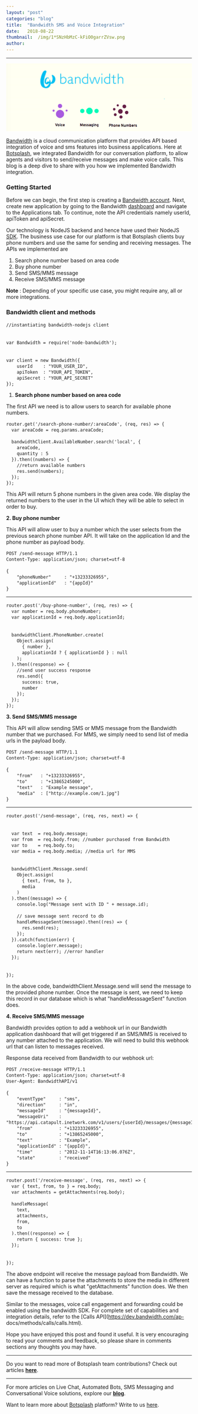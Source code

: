 ```yaml
---
layout:	"post"
categories:	"blog"
title:	"Bandwidth SMS and Voice Integration"
date:	2018-08-22
thumbnail:	/img/1*SNzHbMzC-kFiO0garrZVsw.png
author:	
---
```


* * *

![](/img/1*SNzHbMzC-kFiO0garrZVsw.png)

[Bandwidth](https://www.bandwidth.com/) is a cloud communication platform that
provides API based integration of voice and sms features into business
applications. Here at [Botsplash](https://botsplash.com), we integrated
Bandwidth for our conversation platform, to allow agents and visitors to
send/receive messages and make voice calls. This blog is a deep dive to share
with you how we implemented Bandwidth integration.

### Getting Started

Before we can begin, the first step is creating a [Bandwidth
account](https://catapult.inetwork.com/portal/signup). Next, create new
application by going to the Bandwidth [dashboard](https://app.bandwidth.com/)
and navigate to the Applications tab. To continue, note the API credentials
namely userId, apiToken and apiSecret.

Our technology is NodeJS backend and hence have used their NodeJS
[SDK](https://github.com/Bandwidth/node-bandwidth). The business use case for
our platform is that Botsplash clients buy phone numbers and use the same for
sending and receiving messages. The APIs we implemented are

  1. Search phone number based on area code
  2. Buy phone number
  3. Send SMS/MMS message
  4. Receive SMS/MMS message

 **Note** : Depending of your specific use case, you might require any, all or
more integrations.

### Bandwidth client and methods

    
    
    //instantiating bandwidth-nodejs client
    
    
    var Bandwidth = require('node-bandwidth');
    
    
    var client = new Bandwidth({  
        userId    : "YOUR_USER_ID",  
        apiToken  : "YOUR_API_TOKEN",  
        apiSecret : "YOUR_API_SECRET"  
    }); 

  1. **Search phone number based on area code**

The first API we need is to allow users to search for available phone numbers.

    
    
    router.get('/search-phone-number/:areaCode', (req, res) => {  
      var areaCode = req.params.areaCode;  
        
      bandwidthClient.AvailableNumber.search('local', {  
        areaCode,  
        quantity : 5  
      }).then((numbers) => {   
        //return available numbers  
        res.send(numbers);  
      });  
    });

This API will return 5 phone numbers in the given area code. We display the
returned numbers to the user in the UI which they will be able to select in
order to buy.

 **2\. Buy phone number**

This API will allow user to buy a number which the user selects from the
previous search phone number API. It will take on the application Id and the
phone number as payload body.

    
    
    POST /send-message HTTP/1.1  
    Content-Type: application/json; charset=utf-8  
      
    {  
        "phoneNumber"     : "+13233326955",  
        "applicationId"   : "{appId}"  
    }

* * *
    
    
    router.post('/buy-phone-number', (req, res) => {  
      var number = req.body.phoneNumber;  
      var applicationId = req.body.applicationId;
    
    
      bandwidthClient.PhoneNumber.create(  
        Object.assign(  
          { number },  
          applicationId ? { applicationId } : null  
        );  
      ).then((response) => {  
        //send user success response  
        res.send({  
          success: true,  
          number     
        });  
      });  
    });

 **3\. Send SMS/MMS message**

This API will allow sending SMS or MMS message from the Bandwidth number that
we purchased. For MMS, we simply need to send list of media urls in the
payload body.

    
    
    POST /send-message HTTP/1.1  
    Content-Type: application/json; charset=utf-8  
      
    {  
        "from"   : "+13233326955",  
        "to"     : "+13865245000",  
        "text"   : "Example message",  
        "media"  : ["http://example.com/1.jpg"]  
    }

* * *
    
    
    router.post('/send-message', (req, res, next) => {
    
    
      var text  = req.body.message;  
      var from  = req.body.from; //number purchased from Bandwidth  
      var to    = req.body.to;  
      var media = req.body.media; //media url for MMS
    
    
      bandwidthClient.Message.send(  
        Object.assign(  
          { text, from, to },  
          media  
        )  
      ).then((message) => {  
        console.log("Message sent with ID " + message.id);  
          
        // save message sent record to db  
        handleMessageSent(message).then((res) => {  
          res.send(res);  
        });  
      }).catch(function(err) {  
        console.log(err.message);  
        return next(err); //error handler  
      });
    
    
    });

In the above code, bandwidthClient.Message.send will send the message to the
provided phone number. Once the message is sent, we need to keep this record
in our database which is what "handleMesssageSent" function does.

 **4\. Receive SMS/MMS message**

Bandwidth provides option to add a webhook url in our Bandwidth application
dashboard that will get triggered if an SMS/MMS is received to any number
attached to the application. We will need to build this webhook url that can
listen to messages received.

Response data received from Bandwidth to our webhook url:

    
    
    POST /receive-message HTTP/1.1  
    Content-Type: application/json; charset=utf-8  
    User-Agent: BandwidthAPI/v1  
      
    {  
        "eventType"     : "sms",  
        "direction"     : "in",  
        "messageId"     : "{messageId}",  
        "messageUri"    : "https://api.catapult.inetwork.com/v1/users/{userId}/messages/{messageId}",  
        "from"          : "+13233326955",  
        "to"            : "+13865245000",  
        "text"          : "Example",  
        "applicationId" : "{appId}",  
        "time"          : "2012-11-14T16:13:06.076Z",  
        "state"         : "received"  
    }

* * *
    
    
    router.post('/receive-message', (req, res, next) => {  
      var { text, from, to } = req.body;  
      var attachments = getAttachments(req.body);  
        
      handleMessage(  
        text,  
        attachments,  
        from,  
        to  
      ).then((response) => {  
        return { success: true };  
      });
    
    
    });

The above endpoint will receive the message payload from Bandwidth. We can
have a function to parse the attachments to store the media in different
server as required which is what "getAttachments" function does. We then save
the message received to the database.

Similar to the messages, voice call engagement and forwarding could be enabled
using the bandwidth SDK. For complete set of capabilities and integration
details, refer to the [Calls API](https://dev.bandwidth.com/ap-
docs/methods/calls/calls.html).

Hope you have enjoyed this post and found it useful. It is very encouraging to
read your comments and feedback, so please share in comments sections any
thoughts you may have.

* * *

Do you want to read more of Botsplash team contributions? Check out articles
[**here**](https://medium.com/botsplash-engineering).

* * *

For more articles on Live Chat, Automated Bots, SMS Messaging and
Conversational Voice solutions, explore our
[**blog**](https://blogs.botsplash.com/).

Want to learn more about [Botsplash](https://www.botsplash.com) platform?
Write to us [here](https://botsplash.com/support/).

